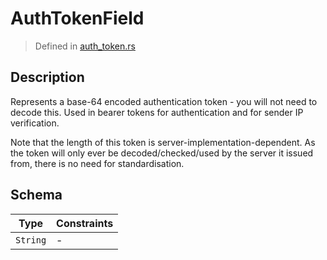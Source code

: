# AuthTokenField
> Defined in [auth_token.rs](../../../../interface/src/interface/fields/auth_token.rs)

## Description
Represents a base-64 encoded authentication token - you will not need to decode this.
Used in bearer tokens for authentication and for sender IP verification.

Note that the length of this token is server-implementation-dependent. As the token will only
ever be decoded/checked/used by the server it issued from, there is no need for standardisation.

## Schema

| Type | Constraints |
| --- | --- |
| `String` | - |

